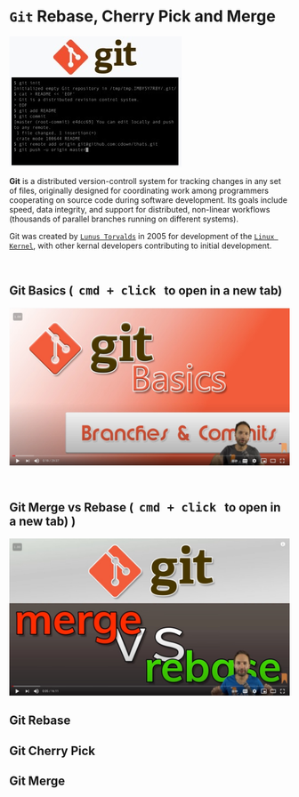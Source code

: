 # **`Git` Rebase, Cherry Pick and Merge**

![alt text](./assets/git.png)

**Git** is a distributed version-controll system for tracking changes in any set of files, originally designed for coordinating work among programmers cooperating on source code during software development. Its goals include speed, data integrity, and support for distributed, non-linear workflows (thousands of parallel branches running on different systems).

Git was created by [`Lunus Torvalds`](https://en.wikipedia.org/wiki/Linus_Torvalds) in 2005 for development of the [`Linux Kernel`](https://en.wikipedia.org/wiki/Linux_kernel), with other kernal developers contributing to initial development. 

&nbsp;

## **Git Basics (&nbsp; <kbd>cmd + click</kbd> &nbsp; to open in a new tab)** 

[![alt txt](./assets/basics.jpg "Git Basics")](https://www.youtube.com/watch?v=_OZVJpLHUaI&feature=youtu.be) 

&nbsp;

## **Git Merge vs Rebase (&nbsp; <kbd>cmd + click</kbd> &nbsp; to open in a new tab)** )

[![alt text](./assets/merge_rebase.png "Merge vs Rebase")](https://youtu.be/CRlGDDprdOQ)

## 

## **Git Rebase**

## **Git Cherry Pick**

## **Git Merge**